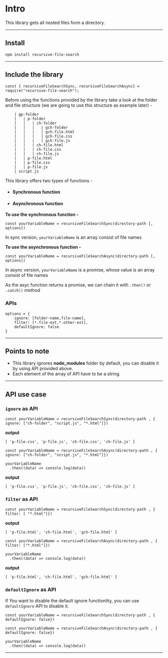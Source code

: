 # Intro

This library gets all nested files form a directory.

<hr>

## Install

```
npm install recursive-file-search
```

<hr>

## Include the library

```
const {	recursiveFileSearchSync, recursiveFileSearchAsync} = require("recursive-file-search");
```

Before using the functions provided by the library take a look at the folder and file structure (we are going to use this structure as example later) -

```
    | gp-folder
    |   | p-folder
    |   |   | ch-folder
    |   |   |   | gch-folder
    |   |   |   | gch-file.html
    |   |   |   | gch-file.css
    |   |   |   | gch-file.js
    |   |   | ch-file.html
    |   |   | ch-file.css
    |   |   | ch-file.js
    |   | p-file.html
    |   | p-file.css
    |   | p-file.js
    | script.js
```

This library offers two types of functions -

-   #### Synchronous function
-   #### Asynchronous function

**To use the synchronous function -**

```
const yourVariableName = recursiveFileSearchSync(directory-path [, options])
```

In sync version, `yourVariableName` is an array consist of file names

**To use the asynchronous function -**

```
const yourVariableName = recursiveFileSearchAsync(directory-path [, options])
```

In async version, `yourVariableName` is a promise, whose value is an array consist of file names

As the asyc function returns a promise, we can chain it with `.then()` or `.catch()` method

### APIs

```
options = {
    ignore: [folder-name,file-name],
    filter: [*.file-ext,*.other-ext],
    defaultIgnore: false
}
```

<hr>

## Points to note

-   This library ignores **node_modules** folder by default, you can disable it by using API provided above.
-   Each element of the array of API have to be a string.
<hr>

## API use case

### `ignore` as API

```
const yourVariableName = recursiveFileSearchSync(directory-path , { ignore: ["ch-folder", "script.js", "*.html"]})
```

**output**

```
[ 'p-file.css', 'p-file.js', 'ch-file.css', 'ch-file.js' ]
```

```
const yourVariableName = recursiveFileSearchAsync(directory-path , { ignore: ["ch-folder", "script.js", "*.html"]})

yourVariableName
  .then((data) => console.log(data))
```

**output**

```
[ 'p-file.css', 'p-file.js', 'ch-file.css', 'ch-file.js' ]
```

### `filter` as API

```
const yourVariableName = recursiveFileSearchSync(directory-path , { filter: [ "*.html"]})
```

**output**

```
[ 'p-file.html', 'ch-file.html', 'gch-file.html' ]
```

```
const yourVariableName = recursiveFileSearchAsync(directory-path , { filter: ["*.html"]})

yourVariableName
  .then((data) => console.log(data))
```

**output**

```
[ 'p-file.html', 'ch-file.html', 'gch-file.html' ]
```

### `defaultIgnore` as API

If You want to disable the default ignore functionlity, you can use `defaultIgnore` API to disable it.

```
const yourVariableName = recursiveFileSearchSync(directory-path , { defaultIgnore: false})
```

```
const yourVariableName = recursiveFileSearchAsync(directory-path , { defaultIgnore: false})

yourVariableName
  .then((data) => console.log(data))
```

<hr>
